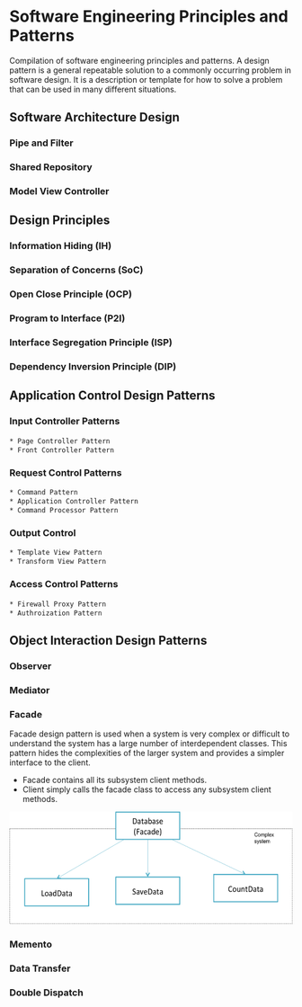 # Software Engineering Principles and Patterns
Compilation of software engineering principles and patterns. A design pattern is a general repeatable solution to a commonly occurring problem in software design. It is a description or template for how to solve a problem that can be used in many different situations.

## Software Architecture Design
### Pipe and Filter
### Shared Repository
### Model View Controller
  
## Design Principles
### Information Hiding (IH)
### Separation of Concerns (SoC)
### Open Close Principle (OCP)
### Program to Interface (P2I)
### Interface Segregation Principle (ISP)
### Dependency Inversion Principle (DIP)
  
## Application Control Design Patterns
### Input Controller Patterns
    * Page Controller Pattern
    * Front Controller Pattern
### Request Control Patterns 
    * Command Pattern
    * Application Controller Pattern
    * Command Processor Pattern
### Output Control
    * Template View Pattern
    * Transform View Pattern
### Access Control Patterns
    * Firewall Proxy Pattern
    * Authroization Pattern

## Object Interaction Design Patterns
### Observer 
### Mediator
### Facade
Facade design pattern is used when a system is very complex or difficult to understand the system has a large number of interdependent classes. This pattern hides the complexities of the larger system and provides a simpler interface to the client. 
* Facade contains all its subsystem client methods. 
* Client simply calls the facade class to access any subsystem client methods.
<div style="text-align:center"><img src="https://github.com/jun159/SoftwareEngineering/blob/master/img/facade.png" height ="200"/></div>

### Memento
### Data Transfer
### Double Dispatch
